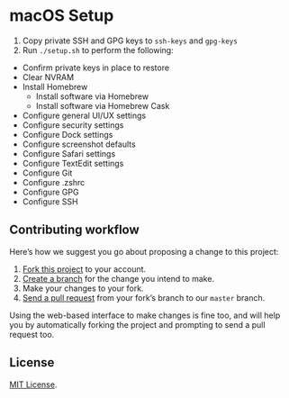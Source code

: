 # macOS Setup

1. Copy private SSH and GPG keys to `ssh-keys` and `gpg-keys`
2. Run `./setup.sh` to perform the following:

- Confirm private keys in place to restore
- Clear NVRAM
- Install Homebrew
  - Install software via Homebrew
  - Install software via Homebrew Cask
- Configure general UI/UX settings
- Configure security settings
- Configure Dock settings
- Configure screenshot defaults
- Configure Safari settings
- Configure TextEdit settings
- Configure Git
- Configure .zshrc
- Configure GPG
- Configure SSH

## Contributing workflow

Here’s how we suggest you go about proposing a change to this project:

1. [Fork this project][fork] to your account.
2. [Create a branch][branch] for the change you intend to make.
3. Make your changes to your fork.
4. [Send a pull request][pr] from your fork’s branch to our `master` branch.

Using the web-based interface to make changes is fine too, and will help you
by automatically forking the project and prompting to send a pull request too.

[fork]: https://help.github.com/articles/fork-a-repo/
[branch]: https://help.github.com/articles/creating-and-deleting-branches-within-your-repository
[pr]: https://help.github.com/articles/using-pull-requests/

## License

[MIT License](./LICENSE).